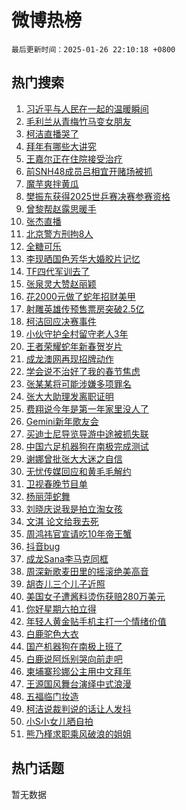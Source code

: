 # 微博热榜

`最后更新时间：2025-01-26 22:10:18 +0800`

## 热门搜索

1. [习近平与人民在一起的温暖瞬间](https://m.weibo.cn/search?containerid=100103type%3D1%26t%3D10%26q%3D%23%E4%B9%A0%E8%BF%91%E5%B9%B3%E4%B8%8E%E4%BA%BA%E6%B0%91%E5%9C%A8%E4%B8%80%E8%B5%B7%E7%9A%84%E6%B8%A9%E6%9A%96%E7%9E%AC%E9%97%B4%23&stream_entry_id=51&isnewpage=1&extparam=seat%3D1%26c_type%3D51%26q%3D%2523%25E4%25B9%25A0%25E8%25BF%2591%25E5%25B9%25B3%25E4%25B8%258E%25E4%25BA%25BA%25E6%25B0%2591%25E5%259C%25A8%25E4%25B8%2580%25E8%25B5%25B7%25E7%259A%2584%25E6%25B8%25A9%25E6%259A%2596%25E7%259E%25AC%25E9%2597%25B4%2523%26dgr%3D0%26pos%3D0%26cate%3D10103%26filter_type%3Drealtimehot%26stream_entry_id%3D51%26display_time%3D1737900617%26pre_seqid%3D173790061745301121925149)
1. [毛利兰从青梅竹马变女朋友](https://m.weibo.cn/search?containerid=100103type%3D1%26t%3D10%26q%3D%E6%AF%9B%E5%88%A9%E5%85%B0%E4%BB%8E%E9%9D%92%E6%A2%85%E7%AB%B9%E9%A9%AC%E5%8F%98%E5%A5%B3%E6%9C%8B%E5%8F%8B&stream_entry_id=31&isnewpage=1&extparam=seat%3D1%26c_type%3D31%26q%3D%25E6%25AF%259B%25E5%2588%25A9%25E5%2585%25B0%25E4%25BB%258E%25E9%259D%2592%25E6%25A2%2585%25E7%25AB%25B9%25E9%25A9%25AC%25E5%258F%2598%25E5%25A5%25B3%25E6%259C%258B%25E5%258F%258B%26cate%3D5001%26realpos%3D1%26flag%3D2%26pos%3D0%26dgr%3D0%26stream_entry_id%3D31%26lcate%3D5001%26filter_type%3Drealtimehot%26band_rank%3D1%26display_time%3D1737900617%26pre_seqid%3D173790061745301121925149)
1. [柯洁直播哭了](https://m.weibo.cn/search?containerid=100103type%3D1%26t%3D10%26q%3D%23%E6%9F%AF%E6%B4%81%E7%9B%B4%E6%92%AD%E5%93%AD%E4%BA%86%23&stream_entry_id=31&isnewpage=1&extparam=seat%3D1%26c_type%3D31%26q%3D%2523%25E6%259F%25AF%25E6%25B4%2581%25E7%259B%25B4%25E6%2592%25AD%25E5%2593%25AD%25E4%25BA%2586%2523%26cate%3D5001%26realpos%3D2%26flag%3D1%26pos%3D1%26dgr%3D0%26stream_entry_id%3D31%26lcate%3D5001%26filter_type%3Drealtimehot%26band_rank%3D2%26display_time%3D1737900617%26pre_seqid%3D173790061745301121925149)
1. [拜年有哪些大讲究](https://m.weibo.cn/search?containerid=100103type%3D1%26t%3D10%26q%3D%23%E6%8B%9C%E5%B9%B4%E6%9C%89%E5%93%AA%E4%BA%9B%E5%A4%A7%E8%AE%B2%E7%A9%B6%23&stream_entry_id=31&isnewpage=1&extparam=seat%3D1%26c_type%3D31%26q%3D%2523%25E6%258B%259C%25E5%25B9%25B4%25E6%259C%2589%25E5%2593%25AA%25E4%25BA%259B%25E5%25A4%25A7%25E8%25AE%25B2%25E7%25A9%25B6%2523%26cate%3D5001%26realpos%3D3%26flag%3D0%26pos%3D2%26dgr%3D0%26stream_entry_id%3D31%26lcate%3D5001%26filter_type%3Drealtimehot%26band_rank%3D3%26display_time%3D1737900617%26pre_seqid%3D173790061745301121925149)
1. [王嘉尔正在住院接受治疗](https://m.weibo.cn/search?containerid=100103type%3D1%26t%3D10%26q%3D%23%E7%8E%8B%E5%98%89%E5%B0%94%E6%AD%A3%E5%9C%A8%E4%BD%8F%E9%99%A2%E6%8E%A5%E5%8F%97%E6%B2%BB%E7%96%97%23&stream_entry_id=31&isnewpage=1&extparam=seat%3D1%26c_type%3D31%26q%3D%2523%25E7%258E%258B%25E5%2598%2589%25E5%25B0%2594%25E6%25AD%25A3%25E5%259C%25A8%25E4%25BD%258F%25E9%2599%25A2%25E6%258E%25A5%25E5%258F%2597%25E6%25B2%25BB%25E7%2596%2597%2523%26cate%3D5001%26realpos%3D4%26flag%3D1%26pos%3D3%26dgr%3D0%26stream_entry_id%3D31%26lcate%3D5001%26filter_type%3Drealtimehot%26band_rank%3D4%26display_time%3D1737900617%26pre_seqid%3D173790061745301121925149)
1. [前SNH48成员吕相宜开赌场被抓](https://m.weibo.cn/search?containerid=100103type%3D1%26t%3D10%26q%3D%23%E5%89%8DSNH48%E6%88%90%E5%91%98%E5%90%95%E7%9B%B8%E5%AE%9C%E5%BC%80%E8%B5%8C%E5%9C%BA%E8%A2%AB%E6%8A%93%23&stream_entry_id=31&isnewpage=1&extparam=seat%3D1%26c_type%3D31%26q%3D%2523%25E5%2589%258DSNH48%25E6%2588%2590%25E5%2591%2598%25E5%2590%2595%25E7%259B%25B8%25E5%25AE%259C%25E5%25BC%2580%25E8%25B5%258C%25E5%259C%25BA%25E8%25A2%25AB%25E6%258A%2593%2523%26cate%3D5001%26realpos%3D5%26flag%3D1%26pos%3D4%26dgr%3D0%26stream_entry_id%3D31%26lcate%3D5001%26filter_type%3Drealtimehot%26band_rank%3D5%26display_time%3D1737900617%26pre_seqid%3D173790061745301121925149)
1. [魔芋爽拌黄瓜](https://m.weibo.cn/search?containerid=100103type%3D1%26t%3D10%26q%3D%E9%AD%94%E8%8A%8B%E7%88%BD%E6%8B%8C%E9%BB%84%E7%93%9C&stream_entry_id=31&isnewpage=1&extparam=seat%3D1%26c_type%3D31%26q%3D%25E9%25AD%2594%25E8%258A%258B%25E7%2588%25BD%25E6%258B%258C%25E9%25BB%2584%25E7%2593%259C%26cate%3D5001%26realpos%3D6%26flag%3D1%26pos%3D5%26dgr%3D0%26stream_entry_id%3D31%26lcate%3D5001%26filter_type%3Drealtimehot%26band_rank%3D6%26display_time%3D1737900617%26pre_seqid%3D173790061745301121925149)
1. [樊振东获得2025世乒赛决赛参赛资格](https://m.weibo.cn/search?containerid=100103type%3D1%26t%3D10%26q%3D%23%E6%A8%8A%E6%8C%AF%E4%B8%9C%E8%8E%B7%E5%BE%972025%E4%B8%96%E4%B9%92%E8%B5%9B%E5%86%B3%E8%B5%9B%E5%8F%82%E8%B5%9B%E8%B5%84%E6%A0%BC%23&stream_entry_id=31&isnewpage=1&extparam=seat%3D1%26c_type%3D31%26q%3D%2523%25E6%25A8%258A%25E6%258C%25AF%25E4%25B8%259C%25E8%258E%25B7%25E5%25BE%25972025%25E4%25B8%2596%25E4%25B9%2592%25E8%25B5%259B%25E5%2586%25B3%25E8%25B5%259B%25E5%258F%2582%25E8%25B5%259B%25E8%25B5%2584%25E6%25A0%25BC%2523%26cate%3D5001%26realpos%3D7%26flag%3D0%26pos%3D6%26dgr%3D0%26stream_entry_id%3D31%26lcate%3D5001%26filter_type%3Drealtimehot%26band_rank%3D7%26display_time%3D1737900617%26pre_seqid%3D173790061745301121925149)
1. [曾黎帮赵露思暖手](https://m.weibo.cn/search?containerid=100103type%3D1%26t%3D10%26q%3D%23%E6%9B%BE%E9%BB%8E%E5%B8%AE%E8%B5%B5%E9%9C%B2%E6%80%9D%E6%9A%96%E6%89%8B%23&stream_entry_id=31&isnewpage=1&extparam=seat%3D1%26c_type%3D31%26q%3D%2523%25E6%259B%25BE%25E9%25BB%258E%25E5%25B8%25AE%25E8%25B5%25B5%25E9%259C%25B2%25E6%2580%259D%25E6%259A%2596%25E6%2589%258B%2523%26cate%3D5001%26realpos%3D8%26flag%3D0%26pos%3D7%26dgr%3D0%26stream_entry_id%3D31%26lcate%3D5001%26filter_type%3Drealtimehot%26band_rank%3D8%26display_time%3D1737900617%26pre_seqid%3D173790061745301121925149)
1. [张杰直播](https://m.weibo.cn/search?containerid=100103type%3D1%26t%3D10%26q%3D%E5%BC%A0%E6%9D%B0%E7%9B%B4%E6%92%AD&stream_entry_id=31&isnewpage=1&extparam=seat%3D1%26c_type%3D31%26q%3D%25E5%25BC%25A0%25E6%259D%25B0%25E7%259B%25B4%25E6%2592%25AD%26cate%3D5001%26realpos%3D9%26flag%3D1%26pos%3D8%26dgr%3D0%26stream_entry_id%3D31%26lcate%3D5001%26filter_type%3Drealtimehot%26band_rank%3D9%26display_time%3D1737900617%26pre_seqid%3D173790061745301121925149)
1. [北京警方刑拘8人](https://m.weibo.cn/search?containerid=100103type%3D1%26t%3D10%26q%3D%23%E5%8C%97%E4%BA%AC%E8%AD%A6%E6%96%B9%E5%88%91%E6%8B%988%E4%BA%BA%23&stream_entry_id=31&isnewpage=1&extparam=seat%3D1%26c_type%3D31%26q%3D%2523%25E5%258C%2597%25E4%25BA%25AC%25E8%25AD%25A6%25E6%2596%25B9%25E5%2588%2591%25E6%258B%25988%25E4%25BA%25BA%2523%26cate%3D5001%26realpos%3D10%26flag%3D0%26pos%3D9%26dgr%3D0%26stream_entry_id%3D31%26lcate%3D5001%26filter_type%3Drealtimehot%26band_rank%3D10%26display_time%3D1737900617%26pre_seqid%3D173790061745301121925149)
1. [全糖可乐](https://m.weibo.cn/search?containerid=100103type%3D1%26t%3D10%26q%3D%23%E5%85%A8%E7%B3%96%E5%8F%AF%E4%B9%90%23&stream_entry_id=31&isnewpage=1&extparam=seat%3D1%26c_type%3D31%26q%3D%2523%25E5%2585%25A8%25E7%25B3%2596%25E5%258F%25AF%25E4%25B9%2590%2523%26cate%3D5001%26realpos%3D11%26flag%3D2%26pos%3D10%26dgr%3D0%26stream_entry_id%3D31%26lcate%3D5001%26filter_type%3Drealtimehot%26band_rank%3D11%26display_time%3D1737900617%26pre_seqid%3D173790061745301121925149)
1. [李现晒国色芳华大婚胶片记忆](https://m.weibo.cn/search?containerid=100103type%3D1%26t%3D10%26q%3D%23%E6%9D%8E%E7%8E%B0%E6%99%92%E5%9B%BD%E8%89%B2%E8%8A%B3%E5%8D%8E%E5%A4%A7%E5%A9%9A%E8%83%B6%E7%89%87%E8%AE%B0%E5%BF%86%23&stream_entry_id=31&isnewpage=1&extparam=seat%3D1%26c_type%3D31%26q%3D%2523%25E6%259D%258E%25E7%258E%25B0%25E6%2599%2592%25E5%259B%25BD%25E8%2589%25B2%25E8%258A%25B3%25E5%258D%258E%25E5%25A4%25A7%25E5%25A9%259A%25E8%2583%25B6%25E7%2589%2587%25E8%25AE%25B0%25E5%25BF%2586%2523%26cate%3D5001%26realpos%3D12%26flag%3D0%26pos%3D11%26dgr%3D0%26stream_entry_id%3D31%26lcate%3D5001%26filter_type%3Drealtimehot%26band_rank%3D12%26display_time%3D1737900617%26pre_seqid%3D173790061745301121925149)
1. [TF四代军训去了](https://m.weibo.cn/search?containerid=100103type%3D1%26t%3D10%26q%3D%23TF%E5%9B%9B%E4%BB%A3%E5%86%9B%E8%AE%AD%E5%8E%BB%E4%BA%86%23&stream_entry_id=31&isnewpage=1&extparam=seat%3D1%26c_type%3D31%26q%3D%2523TF%25E5%259B%259B%25E4%25BB%25A3%25E5%2586%259B%25E8%25AE%25AD%25E5%258E%25BB%25E4%25BA%2586%2523%26cate%3D5001%26realpos%3D13%26flag%3D1%26pos%3D12%26dgr%3D0%26stream_entry_id%3D31%26lcate%3D5001%26filter_type%3Drealtimehot%26band_rank%3D13%26display_time%3D1737900617%26pre_seqid%3D173790061745301121925149)
1. [张泉灵大赞赵丽颖](https://m.weibo.cn/search?containerid=100103type%3D1%26t%3D10%26q%3D%23%E5%BC%A0%E6%B3%89%E7%81%B5%E5%A4%A7%E8%B5%9E%E8%B5%B5%E4%B8%BD%E9%A2%96%23&stream_entry_id=31&isnewpage=1&extparam=seat%3D1%26c_type%3D31%26q%3D%2523%25E5%25BC%25A0%25E6%25B3%2589%25E7%2581%25B5%25E5%25A4%25A7%25E8%25B5%259E%25E8%25B5%25B5%25E4%25B8%25BD%25E9%25A2%2596%2523%26cate%3D5001%26realpos%3D14%26flag%3D0%26pos%3D13%26dgr%3D0%26stream_entry_id%3D31%26lcate%3D5001%26filter_type%3Drealtimehot%26band_rank%3D14%26display_time%3D1737900617%26pre_seqid%3D173790061745301121925149)
1. [花2000元做了蛇年招财美甲](https://m.weibo.cn/search?containerid=100103type%3D1%26t%3D10%26q%3D%E8%8A%B12000%E5%85%83%E5%81%9A%E4%BA%86%E8%9B%87%E5%B9%B4%E6%8B%9B%E8%B4%A2%E7%BE%8E%E7%94%B2&stream_entry_id=31&isnewpage=1&extparam=seat%3D1%26c_type%3D31%26q%3D%25E8%258A%25B12000%25E5%2585%2583%25E5%2581%259A%25E4%25BA%2586%25E8%259B%2587%25E5%25B9%25B4%25E6%258B%259B%25E8%25B4%25A2%25E7%25BE%258E%25E7%2594%25B2%26cate%3D5001%26realpos%3D15%26flag%3D0%26pos%3D14%26dgr%3D0%26stream_entry_id%3D31%26lcate%3D5001%26filter_type%3Drealtimehot%26band_rank%3D15%26display_time%3D1737900617%26pre_seqid%3D173790061745301121925149)
1. [射雕英雄传预售票房突破2.5亿](https://m.weibo.cn/search?containerid=100103type%3D1%26t%3D10%26q%3D%23%E5%B0%84%E9%9B%95%E8%8B%B1%E9%9B%84%E4%BC%A0%E9%A2%84%E5%94%AE%E7%A5%A8%E6%88%BF%E7%AA%81%E7%A0%B42.5%E4%BA%BF%23&stream_entry_id=31&isnewpage=1&extparam=seat%3D1%26c_type%3D31%26q%3D%2523%25E5%25B0%2584%25E9%259B%2595%25E8%258B%25B1%25E9%259B%2584%25E4%25BC%25A0%25E9%25A2%2584%25E5%2594%25AE%25E7%25A5%25A8%25E6%2588%25BF%25E7%25AA%2581%25E7%25A0%25B42.5%25E4%25BA%25BF%2523%26cate%3D5001%26realpos%3D16%26flag%3D0%26pos%3D15%26dgr%3D0%26stream_entry_id%3D31%26lcate%3D5001%26filter_type%3Drealtimehot%26band_rank%3D16%26display_time%3D1737900617%26pre_seqid%3D173790061745301121925149)
1. [柯洁回应决赛事件](https://m.weibo.cn/search?containerid=100103type%3D1%26t%3D10%26q%3D%23%E6%9F%AF%E6%B4%81%E5%9B%9E%E5%BA%94%E5%86%B3%E8%B5%9B%E4%BA%8B%E4%BB%B6%23&stream_entry_id=31&isnewpage=1&extparam=seat%3D1%26c_type%3D31%26q%3D%2523%25E6%259F%25AF%25E6%25B4%2581%25E5%259B%259E%25E5%25BA%2594%25E5%2586%25B3%25E8%25B5%259B%25E4%25BA%258B%25E4%25BB%25B6%2523%26cate%3D5001%26realpos%3D17%26flag%3D1%26pos%3D16%26dgr%3D0%26stream_entry_id%3D31%26lcate%3D5001%26filter_type%3Drealtimehot%26band_rank%3D17%26display_time%3D1737900617%26pre_seqid%3D173790061745301121925149)
1. [小伙守护全村留守老人3年](https://m.weibo.cn/search?containerid=100103type%3D1%26t%3D10%26q%3D%23%E5%B0%8F%E4%BC%99%E5%AE%88%E6%8A%A4%E5%85%A8%E6%9D%91%E7%95%99%E5%AE%88%E8%80%81%E4%BA%BA3%E5%B9%B4%23&stream_entry_id=31&isnewpage=1&extparam=seat%3D1%26c_type%3D31%26q%3D%2523%25E5%25B0%258F%25E4%25BC%2599%25E5%25AE%2588%25E6%258A%25A4%25E5%2585%25A8%25E6%259D%2591%25E7%2595%2599%25E5%25AE%2588%25E8%2580%2581%25E4%25BA%25BA3%25E5%25B9%25B4%2523%26cate%3D5001%26realpos%3D18%26flag%3D1%26pos%3D17%26dgr%3D0%26stream_entry_id%3D31%26lcate%3D5001%26filter_type%3Drealtimehot%26band_rank%3D18%26display_time%3D1737900617%26pre_seqid%3D173790061745301121925149)
1. [王者荣耀蛇年新春贺岁片](https://m.weibo.cn/search?containerid=100103type%3D1%26t%3D10%26q%3D%23%E7%8E%8B%E8%80%85%E8%8D%A3%E8%80%80%E8%9B%87%E5%B9%B4%E6%96%B0%E6%98%A5%E8%B4%BA%E5%B2%81%E7%89%87%23&stream_entry_id=31&isnewpage=1&extparam=seat%3D1%26c_type%3D31%26q%3D%2523%25E7%258E%258B%25E8%2580%2585%25E8%258D%25A3%25E8%2580%2580%25E8%259B%2587%25E5%25B9%25B4%25E6%2596%25B0%25E6%2598%25A5%25E8%25B4%25BA%25E5%25B2%2581%25E7%2589%2587%2523%26cate%3D5001%26realpos%3D19%26flag%3D1%26pos%3D18%26dgr%3D0%26stream_entry_id%3D31%26lcate%3D5001%26filter_type%3Drealtimehot%26band_rank%3D19%26display_time%3D1737900617%26pre_seqid%3D173790061745301121925149)
1. [成龙澳网再现招牌动作](https://m.weibo.cn/search?containerid=100103type%3D1%26t%3D10%26q%3D%23%E6%88%90%E9%BE%99%E6%BE%B3%E7%BD%91%E5%86%8D%E7%8E%B0%E6%8B%9B%E7%89%8C%E5%8A%A8%E4%BD%9C%23&stream_entry_id=31&isnewpage=1&extparam=seat%3D1%26c_type%3D31%26q%3D%2523%25E6%2588%2590%25E9%25BE%2599%25E6%25BE%25B3%25E7%25BD%2591%25E5%2586%258D%25E7%258E%25B0%25E6%258B%259B%25E7%2589%258C%25E5%258A%25A8%25E4%25BD%259C%2523%26cate%3D5001%26realpos%3D20%26flag%3D1%26pos%3D19%26dgr%3D0%26stream_entry_id%3D31%26lcate%3D5001%26filter_type%3Drealtimehot%26band_rank%3D20%26display_time%3D1737900617%26pre_seqid%3D173790061745301121925149)
1. [学会说不治好了我的春节焦虑](https://m.weibo.cn/search?containerid=100103type%3D1%26t%3D10%26q%3D%23%E5%AD%A6%E4%BC%9A%E8%AF%B4%E4%B8%8D%E6%B2%BB%E5%A5%BD%E4%BA%86%E6%88%91%E7%9A%84%E6%98%A5%E8%8A%82%E7%84%A6%E8%99%91%23&stream_entry_id=31&isnewpage=1&extparam=seat%3D1%26c_type%3D31%26q%3D%2523%25E5%25AD%25A6%25E4%25BC%259A%25E8%25AF%25B4%25E4%25B8%258D%25E6%25B2%25BB%25E5%25A5%25BD%25E4%25BA%2586%25E6%2588%2591%25E7%259A%2584%25E6%2598%25A5%25E8%258A%2582%25E7%2584%25A6%25E8%2599%2591%2523%26cate%3D5001%26realpos%3D21%26flag%3D1%26pos%3D20%26dgr%3D0%26stream_entry_id%3D31%26lcate%3D5001%26filter_type%3Drealtimehot%26band_rank%3D21%26display_time%3D1737900617%26pre_seqid%3D173790061745301121925149)
1. [张某某将可能涉嫌多项罪名](https://m.weibo.cn/search?containerid=100103type%3D1%26t%3D10%26q%3D%23%E5%BC%A0%E6%9F%90%E6%9F%90%E5%B0%86%E5%8F%AF%E8%83%BD%E6%B6%89%E5%AB%8C%E5%A4%9A%E9%A1%B9%E7%BD%AA%E5%90%8D%23&stream_entry_id=31&isnewpage=1&extparam=seat%3D1%26c_type%3D31%26q%3D%2523%25E5%25BC%25A0%25E6%259F%2590%25E6%259F%2590%25E5%25B0%2586%25E5%258F%25AF%25E8%2583%25BD%25E6%25B6%2589%25E5%25AB%258C%25E5%25A4%259A%25E9%25A1%25B9%25E7%25BD%25AA%25E5%2590%258D%2523%26cate%3D5001%26realpos%3D22%26flag%3D1%26pos%3D21%26dgr%3D0%26stream_entry_id%3D31%26lcate%3D5001%26filter_type%3Drealtimehot%26band_rank%3D22%26display_time%3D1737900617%26pre_seqid%3D173790061745301121925149)
1. [张大大助理发离职证明](https://m.weibo.cn/search?containerid=100103type%3D1%26t%3D10%26q%3D%23%E5%BC%A0%E5%A4%A7%E5%A4%A7%E5%8A%A9%E7%90%86%E5%8F%91%E7%A6%BB%E8%81%8C%E8%AF%81%E6%98%8E%23&stream_entry_id=31&isnewpage=1&extparam=seat%3D1%26c_type%3D31%26q%3D%2523%25E5%25BC%25A0%25E5%25A4%25A7%25E5%25A4%25A7%25E5%258A%25A9%25E7%2590%2586%25E5%258F%2591%25E7%25A6%25BB%25E8%2581%258C%25E8%25AF%2581%25E6%2598%258E%2523%26cate%3D5001%26realpos%3D23%26flag%3D2%26pos%3D22%26dgr%3D0%26stream_entry_id%3D31%26lcate%3D5001%26filter_type%3Drealtimehot%26band_rank%3D23%26display_time%3D1737900617%26pre_seqid%3D173790061745301121925149)
1. [费翔说今年是第一年家里没人了](https://m.weibo.cn/search?containerid=100103type%3D1%26t%3D10%26q%3D%23%E8%B4%B9%E7%BF%94%E8%AF%B4%E4%BB%8A%E5%B9%B4%E6%98%AF%E7%AC%AC%E4%B8%80%E5%B9%B4%E5%AE%B6%E9%87%8C%E6%B2%A1%E4%BA%BA%E4%BA%86%23&stream_entry_id=31&isnewpage=1&extparam=seat%3D1%26c_type%3D31%26q%3D%2523%25E8%25B4%25B9%25E7%25BF%2594%25E8%25AF%25B4%25E4%25BB%258A%25E5%25B9%25B4%25E6%2598%25AF%25E7%25AC%25AC%25E4%25B8%2580%25E5%25B9%25B4%25E5%25AE%25B6%25E9%2587%258C%25E6%25B2%25A1%25E4%25BA%25BA%25E4%25BA%2586%2523%26cate%3D5001%26realpos%3D24%26flag%3D1%26pos%3D23%26dgr%3D0%26stream_entry_id%3D31%26lcate%3D5001%26filter_type%3Drealtimehot%26band_rank%3D24%26display_time%3D1737900617%26pre_seqid%3D173790061745301121925149)
1. [Gemini新年歌友会](https://m.weibo.cn/search?containerid=100103type%3D1%26t%3D10%26q%3D%23Gemini%E6%96%B0%E5%B9%B4%E6%AD%8C%E5%8F%8B%E4%BC%9A%23&stream_entry_id=31&isnewpage=1&extparam=seat%3D1%26c_type%3D31%26q%3D%2523Gemini%25E6%2596%25B0%25E5%25B9%25B4%25E6%25AD%258C%25E5%258F%258B%25E4%25BC%259A%2523%26cate%3D5001%26realpos%3D25%26flag%3D1%26pos%3D24%26dgr%3D0%26stream_entry_id%3D31%26lcate%3D5001%26filter_type%3Drealtimehot%26band_rank%3D25%26display_time%3D1737900617%26pre_seqid%3D173790061745301121925149)
1. [买迪士尼导览导游中途被抓失联](https://m.weibo.cn/search?containerid=100103type%3D1%26t%3D10%26q%3D%23%E4%B9%B0%E8%BF%AA%E5%A3%AB%E5%B0%BC%E5%AF%BC%E8%A7%88%E5%AF%BC%E6%B8%B8%E4%B8%AD%E9%80%94%E8%A2%AB%E6%8A%93%E5%A4%B1%E8%81%94%23&stream_entry_id=31&isnewpage=1&extparam=seat%3D1%26c_type%3D31%26q%3D%2523%25E4%25B9%25B0%25E8%25BF%25AA%25E5%25A3%25AB%25E5%25B0%25BC%25E5%25AF%25BC%25E8%25A7%2588%25E5%25AF%25BC%25E6%25B8%25B8%25E4%25B8%25AD%25E9%2580%2594%25E8%25A2%25AB%25E6%258A%2593%25E5%25A4%25B1%25E8%2581%2594%2523%26cate%3D5001%26realpos%3D26%26flag%3D1%26pos%3D25%26dgr%3D0%26stream_entry_id%3D31%26lcate%3D5001%26filter_type%3Drealtimehot%26band_rank%3D26%26display_time%3D1737900617%26pre_seqid%3D173790061745301121925149)
1. [中国六足机器狗在南极完成测试](https://m.weibo.cn/search?containerid=100103type%3D1%26t%3D10%26q%3D%23%E4%B8%AD%E5%9B%BD%E5%85%AD%E8%B6%B3%E6%9C%BA%E5%99%A8%E7%8B%97%E5%9C%A8%E5%8D%97%E6%9E%81%E5%AE%8C%E6%88%90%E6%B5%8B%E8%AF%95%23&stream_entry_id=31&isnewpage=1&extparam=seat%3D1%26c_type%3D31%26q%3D%2523%25E4%25B8%25AD%25E5%259B%25BD%25E5%2585%25AD%25E8%25B6%25B3%25E6%259C%25BA%25E5%2599%25A8%25E7%258B%2597%25E5%259C%25A8%25E5%258D%2597%25E6%259E%2581%25E5%25AE%258C%25E6%2588%2590%25E6%25B5%258B%25E8%25AF%2595%2523%26cate%3D5001%26realpos%3D27%26flag%3D1%26pos%3D26%26dgr%3D0%26stream_entry_id%3D31%26lcate%3D5001%26filter_type%3Drealtimehot%26band_rank%3D27%26display_time%3D1737900617%26pre_seqid%3D173790061745301121925149)
1. [谢娜曾批张大大迷之自信](https://m.weibo.cn/search?containerid=100103type%3D1%26t%3D10%26q%3D%23%E8%B0%A2%E5%A8%9C%E6%9B%BE%E6%89%B9%E5%BC%A0%E5%A4%A7%E5%A4%A7%E8%BF%B7%E4%B9%8B%E8%87%AA%E4%BF%A1%23&stream_entry_id=31&isnewpage=1&extparam=seat%3D1%26c_type%3D31%26q%3D%2523%25E8%25B0%25A2%25E5%25A8%259C%25E6%259B%25BE%25E6%2589%25B9%25E5%25BC%25A0%25E5%25A4%25A7%25E5%25A4%25A7%25E8%25BF%25B7%25E4%25B9%258B%25E8%2587%25AA%25E4%25BF%25A1%2523%26cate%3D5001%26realpos%3D28%26flag%3D0%26pos%3D27%26dgr%3D0%26stream_entry_id%3D31%26lcate%3D5001%26filter_type%3Drealtimehot%26band_rank%3D28%26display_time%3D1737900617%26pre_seqid%3D173790061745301121925149)
1. [无忧传媒回应和黄毛毛解约](https://m.weibo.cn/search?containerid=100103type%3D1%26t%3D10%26q%3D%23%E6%97%A0%E5%BF%A7%E4%BC%A0%E5%AA%92%E5%9B%9E%E5%BA%94%E5%92%8C%E9%BB%84%E6%AF%9B%E6%AF%9B%E8%A7%A3%E7%BA%A6%23&stream_entry_id=31&isnewpage=1&extparam=seat%3D1%26c_type%3D31%26q%3D%2523%25E6%2597%25A0%25E5%25BF%25A7%25E4%25BC%25A0%25E5%25AA%2592%25E5%259B%259E%25E5%25BA%2594%25E5%2592%258C%25E9%25BB%2584%25E6%25AF%259B%25E6%25AF%259B%25E8%25A7%25A3%25E7%25BA%25A6%2523%26cate%3D5001%26realpos%3D29%26flag%3D1%26pos%3D28%26dgr%3D0%26stream_entry_id%3D31%26lcate%3D5001%26filter_type%3Drealtimehot%26band_rank%3D29%26display_time%3D1737900617%26pre_seqid%3D173790061745301121925149)
1. [卫视春晚节目单](https://m.weibo.cn/search?containerid=100103type%3D1%26t%3D10%26q%3D%E5%8D%AB%E8%A7%86%E6%98%A5%E6%99%9A%E8%8A%82%E7%9B%AE%E5%8D%95&stream_entry_id=31&isnewpage=1&extparam=seat%3D1%26c_type%3D31%26q%3D%25E5%258D%25AB%25E8%25A7%2586%25E6%2598%25A5%25E6%2599%259A%25E8%258A%2582%25E7%259B%25AE%25E5%258D%2595%26cate%3D5001%26realpos%3D30%26flag%3D1%26pos%3D29%26dgr%3D0%26stream_entry_id%3D31%26lcate%3D5001%26filter_type%3Drealtimehot%26band_rank%3D30%26display_time%3D1737900617%26pre_seqid%3D173790061745301121925149)
1. [杨丽萍蛇舞](https://m.weibo.cn/search?containerid=100103type%3D1%26t%3D10%26q%3D%23%E6%9D%A8%E4%B8%BD%E8%90%8D%E8%9B%87%E8%88%9E%23&stream_entry_id=31&isnewpage=1&extparam=seat%3D1%26c_type%3D31%26q%3D%2523%25E6%259D%25A8%25E4%25B8%25BD%25E8%2590%258D%25E8%259B%2587%25E8%2588%259E%2523%26cate%3D5001%26realpos%3D31%26flag%3D0%26pos%3D30%26dgr%3D0%26stream_entry_id%3D31%26lcate%3D5001%26filter_type%3Drealtimehot%26band_rank%3D31%26display_time%3D1737900617%26pre_seqid%3D173790061745301121925149)
1. [刘晓庆说我是拍立淘女孩](https://m.weibo.cn/search?containerid=100103type%3D1%26t%3D10%26q%3D%23%E5%88%98%E6%99%93%E5%BA%86%E8%AF%B4%E6%88%91%E6%98%AF%E6%8B%8D%E7%AB%8B%E6%B7%98%E5%A5%B3%E5%AD%A9%23&stream_entry_id=31&isnewpage=1&extparam=seat%3D1%26c_type%3D31%26q%3D%2523%25E5%2588%2598%25E6%2599%2593%25E5%25BA%2586%25E8%25AF%25B4%25E6%2588%2591%25E6%2598%25AF%25E6%258B%258D%25E7%25AB%258B%25E6%25B7%2598%25E5%25A5%25B3%25E5%25AD%25A9%2523%26cate%3D5001%26adid%3D274097%26stream_entry_id%3D31%26flag%3D1%26pos%3D31%26dgr%3D0%26realpos%3D32%26lcate%3D5001%26filter_type%3Drealtimehot%26band_rank%3D32%26display_time%3D1737900617%26pre_seqid%3D173790061745301121925149)
1. [文淇 论文给我去死](https://m.weibo.cn/search?containerid=100103type%3D1%26t%3D10%26q%3D%E6%96%87%E6%B7%87+%E8%AE%BA%E6%96%87%E7%BB%99%E6%88%91%E5%8E%BB%E6%AD%BB&stream_entry_id=31&isnewpage=1&extparam=seat%3D1%26c_type%3D31%26q%3D%25E6%2596%2587%25E6%25B7%2587%2520%25E8%25AE%25BA%25E6%2596%2587%25E7%25BB%2599%25E6%2588%2591%25E5%258E%25BB%25E6%25AD%25BB%26cate%3D5001%26realpos%3D33%26flag%3D0%26pos%3D32%26dgr%3D0%26stream_entry_id%3D31%26lcate%3D5001%26filter_type%3Drealtimehot%26band_rank%3D33%26display_time%3D1737900617%26pre_seqid%3D173790061745301121925149)
1. [周鸿祎官宣请吃10年帝王蟹](https://m.weibo.cn/search?containerid=100103type%3D1%26t%3D10%26q%3D%23%E5%91%A8%E9%B8%BF%E7%A5%8E%E5%AE%98%E5%AE%A3%E8%AF%B7%E5%90%8310%E5%B9%B4%E5%B8%9D%E7%8E%8B%E8%9F%B9%23&stream_entry_id=31&isnewpage=1&extparam=seat%3D1%26c_type%3D31%26q%3D%2523%25E5%2591%25A8%25E9%25B8%25BF%25E7%25A5%258E%25E5%25AE%2598%25E5%25AE%25A3%25E8%25AF%25B7%25E5%2590%258310%25E5%25B9%25B4%25E5%25B8%259D%25E7%258E%258B%25E8%259F%25B9%2523%26cate%3D5001%26realpos%3D34%26flag%3D1%26pos%3D33%26dgr%3D0%26stream_entry_id%3D31%26lcate%3D5001%26filter_type%3Drealtimehot%26band_rank%3D34%26display_time%3D1737900617%26pre_seqid%3D173790061745301121925149)
1. [抖音bug](https://m.weibo.cn/search?containerid=100103type%3D1%26t%3D10%26q%3D%E6%8A%96%E9%9F%B3bug&stream_entry_id=31&isnewpage=1&extparam=seat%3D1%26c_type%3D31%26q%3D%25E6%258A%2596%25E9%259F%25B3bug%26cate%3D5001%26realpos%3D35%26flag%3D0%26pos%3D34%26dgr%3D0%26stream_entry_id%3D31%26lcate%3D5001%26filter_type%3Drealtimehot%26band_rank%3D35%26display_time%3D1737900617%26pre_seqid%3D173790061745301121925149)
1. [成龙Sana李马克同框](https://m.weibo.cn/search?containerid=100103type%3D1%26t%3D10%26q%3D%23%E6%88%90%E9%BE%99Sana%E6%9D%8E%E9%A9%AC%E5%85%8B%E5%90%8C%E6%A1%86%23&stream_entry_id=31&isnewpage=1&extparam=seat%3D1%26c_type%3D31%26q%3D%2523%25E6%2588%2590%25E9%25BE%2599Sana%25E6%259D%258E%25E9%25A9%25AC%25E5%2585%258B%25E5%2590%258C%25E6%25A1%2586%2523%26cate%3D5001%26realpos%3D36%26flag%3D0%26pos%3D35%26dgr%3D0%26stream_entry_id%3D31%26lcate%3D5001%26filter_type%3Drealtimehot%26band_rank%3D36%26display_time%3D1737900617%26pre_seqid%3D173790061745301121925149)
1. [周深新歌麦田里的摇滚绝美高音](https://m.weibo.cn/search?containerid=100103type%3D1%26t%3D10%26q%3D%23%E5%91%A8%E6%B7%B1%E6%96%B0%E6%AD%8C%E9%BA%A6%E7%94%B0%E9%87%8C%E7%9A%84%E6%91%87%E6%BB%9A%E7%BB%9D%E7%BE%8E%E9%AB%98%E9%9F%B3%23&stream_entry_id=31&isnewpage=1&extparam=seat%3D1%26c_type%3D31%26q%3D%2523%25E5%2591%25A8%25E6%25B7%25B1%25E6%2596%25B0%25E6%25AD%258C%25E9%25BA%25A6%25E7%2594%25B0%25E9%2587%258C%25E7%259A%2584%25E6%2591%2587%25E6%25BB%259A%25E7%25BB%259D%25E7%25BE%258E%25E9%25AB%2598%25E9%259F%25B3%2523%26cate%3D5001%26realpos%3D37%26flag%3D0%26pos%3D36%26dgr%3D0%26stream_entry_id%3D31%26lcate%3D5001%26filter_type%3Drealtimehot%26band_rank%3D37%26display_time%3D1737900617%26pre_seqid%3D173790061745301121925149)
1. [胡杏儿三个儿子近照](https://m.weibo.cn/search?containerid=100103type%3D1%26t%3D10%26q%3D%23%E8%83%A1%E6%9D%8F%E5%84%BF%E4%B8%89%E4%B8%AA%E5%84%BF%E5%AD%90%E8%BF%91%E7%85%A7%23&stream_entry_id=31&isnewpage=1&extparam=seat%3D1%26c_type%3D31%26q%3D%2523%25E8%2583%25A1%25E6%259D%258F%25E5%2584%25BF%25E4%25B8%2589%25E4%25B8%25AA%25E5%2584%25BF%25E5%25AD%2590%25E8%25BF%2591%25E7%2585%25A7%2523%26cate%3D5001%26realpos%3D38%26flag%3D1%26pos%3D37%26dgr%3D0%26stream_entry_id%3D31%26lcate%3D5001%26filter_type%3Drealtimehot%26band_rank%3D38%26display_time%3D1737900617%26pre_seqid%3D173790061745301121925149)
1. [美国女子遭酱料烫伤获赔280万美元](https://m.weibo.cn/search?containerid=100103type%3D1%26t%3D10%26q%3D%23%E7%BE%8E%E5%9B%BD%E5%A5%B3%E5%AD%90%E9%81%AD%E9%85%B1%E6%96%99%E7%83%AB%E4%BC%A4%E8%8E%B7%E8%B5%94280%E4%B8%87%E7%BE%8E%E5%85%83%23&stream_entry_id=31&isnewpage=1&extparam=seat%3D1%26c_type%3D31%26q%3D%2523%25E7%25BE%258E%25E5%259B%25BD%25E5%25A5%25B3%25E5%25AD%2590%25E9%2581%25AD%25E9%2585%25B1%25E6%2596%2599%25E7%2583%25AB%25E4%25BC%25A4%25E8%258E%25B7%25E8%25B5%2594280%25E4%25B8%2587%25E7%25BE%258E%25E5%2585%2583%2523%26cate%3D5001%26realpos%3D39%26flag%3D0%26pos%3D38%26dgr%3D0%26stream_entry_id%3D31%26lcate%3D5001%26filter_type%3Drealtimehot%26band_rank%3D39%26display_time%3D1737900617%26pre_seqid%3D173790061745301121925149)
1. [你好星期六拍立得](https://m.weibo.cn/search?containerid=100103type%3D1%26t%3D10%26q%3D%E4%BD%A0%E5%A5%BD%E6%98%9F%E6%9C%9F%E5%85%AD%E6%8B%8D%E7%AB%8B%E5%BE%97&stream_entry_id=31&isnewpage=1&extparam=seat%3D1%26c_type%3D31%26q%3D%25E4%25BD%25A0%25E5%25A5%25BD%25E6%2598%259F%25E6%259C%259F%25E5%2585%25AD%25E6%258B%258D%25E7%25AB%258B%25E5%25BE%2597%26cate%3D5001%26realpos%3D40%26flag%3D0%26pos%3D39%26dgr%3D0%26stream_entry_id%3D31%26lcate%3D5001%26filter_type%3Drealtimehot%26band_rank%3D40%26display_time%3D1737900617%26pre_seqid%3D173790061745301121925149)
1. [年轻人黄金贴手机主打一个情绪价值](https://m.weibo.cn/search?containerid=100103type%3D1%26t%3D10%26q%3D%23%E5%B9%B4%E8%BD%BB%E4%BA%BA%E9%BB%84%E9%87%91%E8%B4%B4%E6%89%8B%E6%9C%BA%E4%B8%BB%E6%89%93%E4%B8%80%E4%B8%AA%E6%83%85%E7%BB%AA%E4%BB%B7%E5%80%BC%23&stream_entry_id=31&isnewpage=1&extparam=seat%3D1%26c_type%3D31%26q%3D%2523%25E5%25B9%25B4%25E8%25BD%25BB%25E4%25BA%25BA%25E9%25BB%2584%25E9%2587%2591%25E8%25B4%25B4%25E6%2589%258B%25E6%259C%25BA%25E4%25B8%25BB%25E6%2589%2593%25E4%25B8%2580%25E4%25B8%25AA%25E6%2583%2585%25E7%25BB%25AA%25E4%25BB%25B7%25E5%2580%25BC%2523%26cate%3D5001%26realpos%3D41%26flag%3D1%26pos%3D40%26dgr%3D0%26stream_entry_id%3D31%26lcate%3D5001%26filter_type%3Drealtimehot%26band_rank%3D41%26display_time%3D1737900617%26pre_seqid%3D173790061745301121925149)
1. [白鹿驼色大衣](https://m.weibo.cn/search?containerid=100103type%3D1%26t%3D10%26q%3D%23%E7%99%BD%E9%B9%BF%E9%A9%BC%E8%89%B2%E5%A4%A7%E8%A1%A3%23&stream_entry_id=31&isnewpage=1&extparam=seat%3D1%26c_type%3D31%26q%3D%2523%25E7%2599%25BD%25E9%25B9%25BF%25E9%25A9%25BC%25E8%2589%25B2%25E5%25A4%25A7%25E8%25A1%25A3%2523%26cate%3D5001%26realpos%3D42%26flag%3D0%26pos%3D41%26dgr%3D0%26stream_entry_id%3D31%26lcate%3D5001%26filter_type%3Drealtimehot%26band_rank%3D42%26display_time%3D1737900617%26pre_seqid%3D173790061745301121925149)
1. [国产机器狗在南极上班了](https://m.weibo.cn/search?containerid=100103type%3D1%26t%3D10%26q%3D%23%E5%9B%BD%E4%BA%A7%E6%9C%BA%E5%99%A8%E7%8B%97%E5%9C%A8%E5%8D%97%E6%9E%81%E4%B8%8A%E7%8F%AD%E4%BA%86%23&stream_entry_id=31&isnewpage=1&extparam=seat%3D1%26c_type%3D31%26q%3D%2523%25E5%259B%25BD%25E4%25BA%25A7%25E6%259C%25BA%25E5%2599%25A8%25E7%258B%2597%25E5%259C%25A8%25E5%258D%2597%25E6%259E%2581%25E4%25B8%258A%25E7%258F%25AD%25E4%25BA%2586%2523%26cate%3D5001%26realpos%3D43%26flag%3D1%26pos%3D42%26dgr%3D0%26stream_entry_id%3D31%26lcate%3D5001%26filter_type%3Drealtimehot%26band_rank%3D43%26display_time%3D1737900617%26pre_seqid%3D173790061745301121925149)
1. [白鹿说阿烁别哭向前走吧](https://m.weibo.cn/search?containerid=100103type%3D1%26t%3D10%26q%3D%E7%99%BD%E9%B9%BF%E8%AF%B4%E9%98%BF%E7%83%81%E5%88%AB%E5%93%AD%E5%90%91%E5%89%8D%E8%B5%B0%E5%90%A7&stream_entry_id=31&isnewpage=1&extparam=seat%3D1%26c_type%3D31%26q%3D%25E7%2599%25BD%25E9%25B9%25BF%25E8%25AF%25B4%25E9%2598%25BF%25E7%2583%2581%25E5%2588%25AB%25E5%2593%25AD%25E5%2590%2591%25E5%2589%258D%25E8%25B5%25B0%25E5%2590%25A7%26cate%3D5001%26realpos%3D44%26flag%3D1%26pos%3D43%26dgr%3D0%26stream_entry_id%3D31%26lcate%3D5001%26filter_type%3Drealtimehot%26band_rank%3D44%26display_time%3D1737900617%26pre_seqid%3D173790061745301121925149)
1. [柬埔寨珍娜公主用中文拜年](https://m.weibo.cn/search?containerid=100103type%3D1%26t%3D10%26q%3D%23%E6%9F%AC%E5%9F%94%E5%AF%A8%E7%8F%8D%E5%A8%9C%E5%85%AC%E4%B8%BB%E7%94%A8%E4%B8%AD%E6%96%87%E6%8B%9C%E5%B9%B4%23&stream_entry_id=31&isnewpage=1&extparam=seat%3D1%26c_type%3D31%26q%3D%2523%25E6%259F%25AC%25E5%259F%2594%25E5%25AF%25A8%25E7%258F%258D%25E5%25A8%259C%25E5%2585%25AC%25E4%25B8%25BB%25E7%2594%25A8%25E4%25B8%25AD%25E6%2596%2587%25E6%258B%259C%25E5%25B9%25B4%2523%26cate%3D5001%26realpos%3D45%26flag%3D1%26pos%3D44%26dgr%3D0%26stream_entry_id%3D31%26lcate%3D5001%26filter_type%3Drealtimehot%26band_rank%3D45%26display_time%3D1737900617%26pre_seqid%3D173790061745301121925149)
1. [王源国风舞台演绎中式浪漫](https://m.weibo.cn/search?containerid=100103type%3D1%26t%3D10%26q%3D%23%E7%8E%8B%E6%BA%90%E5%9B%BD%E9%A3%8E%E8%88%9E%E5%8F%B0%E6%BC%94%E7%BB%8E%E4%B8%AD%E5%BC%8F%E6%B5%AA%E6%BC%AB%23&stream_entry_id=31&isnewpage=1&extparam=seat%3D1%26c_type%3D31%26q%3D%2523%25E7%258E%258B%25E6%25BA%2590%25E5%259B%25BD%25E9%25A3%258E%25E8%2588%259E%25E5%258F%25B0%25E6%25BC%2594%25E7%25BB%258E%25E4%25B8%25AD%25E5%25BC%258F%25E6%25B5%25AA%25E6%25BC%25AB%2523%26cate%3D5001%26realpos%3D46%26flag%3D0%26pos%3D45%26dgr%3D0%26stream_entry_id%3D31%26lcate%3D5001%26filter_type%3Drealtimehot%26band_rank%3D46%26display_time%3D1737900617%26pre_seqid%3D173790061745301121925149)
1. [五福临门妆造](https://m.weibo.cn/search?containerid=100103type%3D1%26t%3D10%26q%3D%E4%BA%94%E7%A6%8F%E4%B8%B4%E9%97%A8%E5%A6%86%E9%80%A0&stream_entry_id=31&isnewpage=1&extparam=seat%3D1%26c_type%3D31%26q%3D%25E4%25BA%2594%25E7%25A6%258F%25E4%25B8%25B4%25E9%2597%25A8%25E5%25A6%2586%25E9%2580%25A0%26cate%3D5001%26realpos%3D47%26flag%3D1%26pos%3D46%26dgr%3D0%26stream_entry_id%3D31%26lcate%3D5001%26filter_type%3Drealtimehot%26band_rank%3D47%26display_time%3D1737900617%26pre_seqid%3D173790061745301121925149)
1. [柯洁说裁判说的话让人发抖](https://m.weibo.cn/search?containerid=100103type%3D1%26t%3D10%26q%3D%23%E6%9F%AF%E6%B4%81%E8%AF%B4%E8%A3%81%E5%88%A4%E8%AF%B4%E7%9A%84%E8%AF%9D%E8%AE%A9%E4%BA%BA%E5%8F%91%E6%8A%96%23&stream_entry_id=31&isnewpage=1&extparam=seat%3D1%26c_type%3D31%26q%3D%2523%25E6%259F%25AF%25E6%25B4%2581%25E8%25AF%25B4%25E8%25A3%2581%25E5%2588%25A4%25E8%25AF%25B4%25E7%259A%2584%25E8%25AF%259D%25E8%25AE%25A9%25E4%25BA%25BA%25E5%258F%2591%25E6%258A%2596%2523%26cate%3D5001%26realpos%3D48%26flag%3D1%26pos%3D47%26dgr%3D0%26stream_entry_id%3D31%26lcate%3D5001%26filter_type%3Drealtimehot%26band_rank%3D48%26display_time%3D1737900617%26pre_seqid%3D173790061745301121925149)
1. [小S小女儿晒自拍](https://m.weibo.cn/search?containerid=100103type%3D1%26t%3D10%26q%3D%23%E5%B0%8FS%E5%B0%8F%E5%A5%B3%E5%84%BF%E6%99%92%E8%87%AA%E6%8B%8D%23&stream_entry_id=31&isnewpage=1&extparam=seat%3D1%26c_type%3D31%26q%3D%2523%25E5%25B0%258FS%25E5%25B0%258F%25E5%25A5%25B3%25E5%2584%25BF%25E6%2599%2592%25E8%2587%25AA%25E6%258B%258D%2523%26cate%3D5001%26realpos%3D49%26flag%3D1%26pos%3D48%26dgr%3D0%26stream_entry_id%3D31%26lcate%3D5001%26filter_type%3Drealtimehot%26band_rank%3D49%26display_time%3D1737900617%26pre_seqid%3D173790061745301121925149)
1. [熊乃槿求职乘风破浪的姐姐](https://m.weibo.cn/search?containerid=100103type%3D1%26t%3D10%26q%3D%E7%86%8A%E4%B9%83%E6%A7%BF%E6%B1%82%E8%81%8C%E4%B9%98%E9%A3%8E%E7%A0%B4%E6%B5%AA%E7%9A%84%E5%A7%90%E5%A7%90&stream_entry_id=31&isnewpage=1&extparam=seat%3D1%26c_type%3D31%26q%3D%25E7%2586%258A%25E4%25B9%2583%25E6%25A7%25BF%25E6%25B1%2582%25E8%2581%258C%25E4%25B9%2598%25E9%25A3%258E%25E7%25A0%25B4%25E6%25B5%25AA%25E7%259A%2584%25E5%25A7%2590%25E5%25A7%2590%26cate%3D5001%26realpos%3D50%26flag%3D1%26pos%3D49%26dgr%3D0%26stream_entry_id%3D31%26lcate%3D5001%26filter_type%3Drealtimehot%26band_rank%3D50%26display_time%3D1737900617%26pre_seqid%3D173790061745301121925149)

## 热门话题

暂无数据
